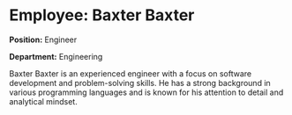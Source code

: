 # Employee: Baxter Baxter

**Position:** Engineer

**Department:** Engineering

Baxter Baxter is an experienced engineer with a focus on software development and problem-solving skills. He has a strong background in various programming languages and is known for his attention to detail and analytical mindset.
